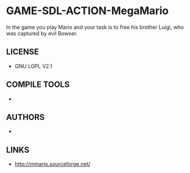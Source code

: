 # GAME-SDL-ACTION-MegaMario
In the game you play Mario and your task is to free his brother Luigi, who was captured by evil Bowser.

## LICENSE
* GNU LGPL V2.1

## COMPILE TOOLS
* 
 
## AUTHORS
* 

## LINKS
* http://mmario.sourceforge.net/
